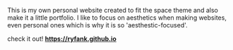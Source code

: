 This is my own personal website created to fit the space theme and also make it a little portfolio. 
I like to focus on aesthetics when making websites, even personal ones which is why it is so 'aesthestic-focused'.

check it out!
**https://ryfank.github.io**
